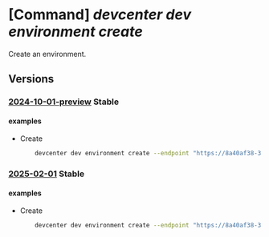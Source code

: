 # [Command] _devcenter dev environment create_

Create an environment.

## Versions

### [2024-10-01-preview](/Resources/data-plane/microsoft.devcenter/L3Byb2plY3RzL3t9L3VzZXJzL3t9L2Vudmlyb25tZW50cy97fQ==/2024-10-01-preview.xml) **Stable**

<!-- data-plane:microsoft.devcenter /projects/{}/users/{}/environments/{} 2024-10-01-preview -->

#### examples

- Create
    ```bash
        devcenter dev environment create --endpoint "https://8a40af38-3b4c-4672-a6a4-5e964b1870ed-contosodevcenter.centralus.devcenter.azure.com/" --project-name "DevProject" --catalog-name "main" --environment-definition-name "helloworld" --environment-type "DevTest" --parameters "{\"functionAppRuntime\":\"node\",\"storageAccountType\":\"Standard_LRS\"}" --name "mydevenv" --user-id "00000000-0000-0000-0000-000000000000"
    ```

### [2025-02-01](/Resources/data-plane/microsoft.devcenter/L3Byb2plY3RzL3t9L3VzZXJzL3t9L2Vudmlyb25tZW50cy97fQ==/2025-02-01.xml) **Stable**

<!-- data-plane:microsoft.devcenter /projects/{}/users/{}/environments/{} 2025-02-01 -->

#### examples

- Create
    ```bash
        devcenter dev environment create --endpoint "https://8a40af38-3b4c-4672-a6a4-5e964b1870ed-contosodevcenter.centralus.devcenter.azure.com/" --project-name "DevProject" --catalog-name "main" --environment-definition-name "helloworld" --environment-type "DevTest" --parameters "{\"functionAppRuntime\":\"node\",\"storageAccountType\":\"Standard_LRS\"}" --name "mydevenv" --user-id "00000000-0000-0000-0000-000000000000"
    ```
